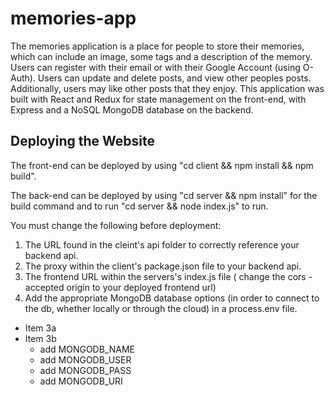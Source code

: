 # memories-app

The memories application is a place for people to store their memories, which can include an image, some tags and a description of the memory. Users can register 
with their email or with their Google Account (using O-Auth). Users can update and delete posts, and view other peoples posts. Additionally, users may like other posts
that they enjoy. This application was built with React and Redux for state management on the front-end, with Express and a NoSQL MongoDB database on the backend. 

## Deploying the Website

The front-end can be deployed by using "cd client && npm install && npm build".
  
The back-end can be deployed  by using "cd server && npm install" for the build command and to run "cd server && node index.js" to run.

You must change the following before deployment: 
  1. The URL found in the cleint's api folder to correctly reference your backend api.
  2. The proxy within the client's package.json file to your backend api.
  3. The frontend URL within the servers's index.js file ( change the cors - accepted origin to your deployed frontend url)
  4. Add the appropriate MongoDB database options (in order to connect to the db, whether locally or through the cloud) in a process.env file.
  * Item 3a
  * Item 3b
    * add MONGODB_NAME
    * add MONGODB_USER
    * add MONGODB_PASS
    * add MONGODB_URI
    
  

